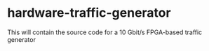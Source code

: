 hardware-traffic-generator
==========================

This will contain the source code for a 10 Gbit/s FPGA-based traffic generator